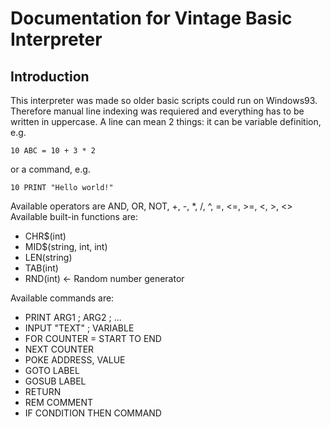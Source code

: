 # Documentation for Vintage Basic Interpreter
## Introduction
This interpreter was made so older basic scripts could run on Windows93.
Therefore manual line indexing was requiered and everything has to be
written in uppercase.
A line can mean 2 things: it can be variable definition, e.g.
```basic
10 ABC = 10 + 3 * 2
```
or a command, e.g.
```basic
10 PRINT "Hello world!"
```
Available operators are AND, OR, NOT, +, -, *, /, ^, =, <=, >=, <, >, <>
Available built-in functions are:
 * CHR$(int)
 * MID$(string, int, int)
 * LEN(string)
 * TAB(int)
 * RND(int)  <- Random number generator

Available commands are:
 * PRINT ARG1 ; ARG2 ; ...
 * INPUT "TEXT" ; VARIABLE
 * FOR COUNTER = START TO END
 * NEXT COUNTER
 * POKE ADDRESS, VALUE
 * GOTO LABEL
 * GOSUB LABEL
 * RETURN
 * REM COMMENT
 * IF CONDITION THEN COMMAND
